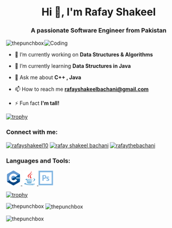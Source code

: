 <h1 align="center">Hi 👋, I'm Rafay Shakeel</h1>
<h3 align="center">A passionate Software Engineer from Pakistan</h3>
<img align="right" alt="Coding" width="400" src="https://camo.githubusercontent.com/cae12fddd9d6982901d82580bdf321d81fb299141098ca1c2d4891870827bf17/68747470733a2f2f6d69726f2e6d656469756d2e636f6d2f6d61782f313336302f302a37513379765349765f7430696f4a2d5a2e676966">


<p align="left"> <img src="https://komarev.com/ghpvc/?username=thepunchbox&label=Profile%20views&color=0e75b6&style=flat" alt="thepunchbox" /> </p>

- 🔭 I’m currently working on **Data Structures & Algorithms**

- 🌱 I’m currently learning **Data Structures in Java**

- 💬 Ask me about **C++ , Java**

- 📫 How to reach me **rafayshakeelbachani@gmail.com**

- ⚡ Fun fact **I'm tall!**

[![trophy](https://github-profile-trophy.vercel.app/?username=thePunchBox&theme=onedark)](https://github.com/ryo-ma/github-profile-trophy)

<h3 align="left">Connect with me:</h3>
<p align="left">
<a href="https://twitter.com/rafaythebachani" target="blank"><img align="center" src="https://raw.githubusercontent.com/rahuldkjain/github-profile-readme-generator/master/src/images/icons/Social/twitter.svg" alt="rafayshakeel10" height="30" width="40" /></a>
<a href="https://fb.com/rafay shakeel bachani" target="blank"><img align="center" src="https://raw.githubusercontent.com/rahuldkjain/github-profile-readme-generator/master/src/images/icons/Social/facebook.svg" alt="rafay shakeel bachani" height="30" width="40" /></a>
<a href="https://instagram.com/rafaythebachani" target="blank"><img align="center" src="https://raw.githubusercontent.com/rahuldkjain/github-profile-readme-generator/master/src/images/icons/Social/instagram.svg" alt="rafaythebachani" height="30" width="40" /></a>
</p>

<h3 align="left">Languages and Tools:</h3>
<p align="left"> <a href="https://www.w3schools.com/cpp/" target="_blank" rel="noreferrer"> <img src="https://raw.githubusercontent.com/devicons/devicon/master/icons/cplusplus/cplusplus-original.svg" alt="cplusplus" width="40" height="40"/> </a> <a href="https://www.java.com" target="_blank" rel="noreferrer"> <img src="https://raw.githubusercontent.com/devicons/devicon/master/icons/java/java-original.svg" alt="java" width="40" height="40"/> </a> <a href="https://www.photoshop.com/en" target="_blank" rel="noreferrer"> <img src="https://raw.githubusercontent.com/devicons/devicon/master/icons/photoshop/photoshop-line.svg" alt="photoshop" width="40" height="40"/> </a> </p>

[![trophy](https://github-profile-trophy.vercel.app/?username=thePunchBox&theme=onedark)](https://github.com/ryo-ma/github-profile-trophy)
<p><img align="left" src="https://github-readme-stats.vercel.app/api/top-langs?username=thepunchbox&show_icons=true&locale=en&layout=compact" alt="thepunchbox" /></p>

<p>&nbsp;<img align="center" src="https://github-readme-stats.vercel.app/api?username=thepunchbox&show_icons=true&locale=en" alt="thepunchbox" /></p>

<p><img align="center" src="https://github-readme-streak-stats.herokuapp.com/?user=thepunchbox&" alt="thepunchbox" /></p>
